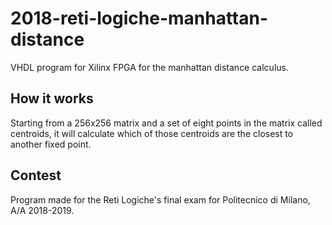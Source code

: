 # 2018-reti-logiche-manhattan-distance
VHDL program for Xilinx FPGA for the manhattan distance calculus. 

## How it works
Starting from a 256x256 matrix and a set of eight points in the matrix called centroids, it will calculate which of those centroids are the closest to another fixed point.

## Contest
Program made for the Reti Logiche's final exam for Politecnico di Milano, A/A 2018-2019.
